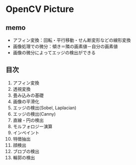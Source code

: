 # OpenCV Picture

## memo

- アフィン変換：回転・平行移動・せん断変形などの線形変換
- 画像処理での微分：傾き＝隣の画素値－自分の画素値
- 画像の微分によってエッジの検出ができる

## 目次

1. アフィン変換
2. 透視変換
3. 畳み込みの基礎
4. 画像の平滑化
5. エッジの検出(Sobel, Laplacian)
6. エッジの検出(Canny)
7. 直線・円の検出
8. モルフォロジー演算
9. インペイント
10. 特徴抽出
11. 顔検出
12. ブロブの検出
13. 輪郭の検出